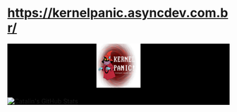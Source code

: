 
# https://kernelpanic.asyncdev.com.br/



<div style="background-color:black;"> 


<div align="center">
	<img src="https://github.com/cloudbyteelias/cloudbyteelias.github.io/blob/main/Art/Logo.png" alt="MarineGEO circle logo" style="height: 100px; width:100px;"/>
			
</div>

<br>
<div>
<a href="https://github.com/cloudbyteelias/cloudbyteelias">
  <img align="center" src="https://github-readme-stats.vercel.app/api?username=cloudbyteelias&show_icons=true&theme=radical" alt="Catalin's GitHub Stats" />
</a>
</div>
<div>

</div>


